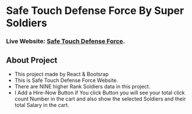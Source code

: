 # Safe Touch Defense Force By Super Soldiers

### Live Website: [Safe Touch Defense Force](https://jolly-einstein-642dff.netlify.app).
## About Project 
* This project made by React & Bootsrap
* This is Safe Touch Defense Force Website.
* There are NINE higher Rank Soldiers data in this project.
* I Add a Hire-Now Button if You click Button you will see  your total click count Number in the cart and also show the selected Soldiers and their total Salary in the cart.

